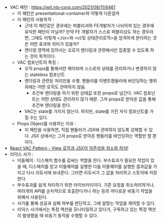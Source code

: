 - VAC 패턴 : https://wit.nts-corp.com/2021/08/11/6461
	- 이 패턴은 presentational-container와 어떻게 다른걸까 
	- 이 패턴의 사용목적 : 
		- 근데 이 패턴같은 경우에는 퍼블리셔와 FE개발자가 나뉘어져 있는 경우에 유익한 패턴이 아닐까? 만약 FE 개발자가 스스로 퍼블리싱도 하는 경우라면, 그때도 이렇게 <`JSX`>와 <`UI`및 상태관리로직>을 엄격하게 분리하는 것은 어떤 효과와 의미가 있을까? 
		- 렌더링 영역에 있어서는 오로지 렌더링과 관련해서만 집중할 수 있도록 하는 것이 목적이다. 
	- VAC 컴포넌트의 특징 : 
		- 오직 props를 통해서만 제어되며 스스로의 상태를 관리하거나 변경하지 않는 stateless 컴포넌트
		- 렌더링과 관련된 처리만을 수행. 핸들러를 이벤트핸들러에 바인딩하는 행위 외에는 어떤 로직도 관여하지 않음. 
			- 조건부 렌더링을 하기 위한 상태값 또한 props로 넘긴다. VAC 컴포넌트는 어떤 상태도 관리하지 않기 때문. 그저 props로 받아온 값을 통해 조건부 렌더링을 한다. 
		- VAC는 state를 가지지 않는다. 하지만, state를 가진 자식 컴포넌트를 가질 수는 있다. 
	- Props Object를 사용하는 이유 : 
		- 이 패턴을 사용하면, 직접 핸들러가 JSX에 관여하지 않도록 강제할 수 있다. JSX 상에서는 그저 props로 받아온 핸들러를 바인딩하는 역할만 할 뿐이다. 
- [React VAC Pattern - View 로직과 JSX의 의존성을 최소화 하자!](https://tv.naver.com/v/23162062)
- 리덕스 사가 : 
	- 미들웨어 : 디스패치 함수를 감싸는 역할을 한다. 부수효과가 필요한 작업이 있을 때, 디스패치를 받고 미들웨어를 실행한 다음 미들웨어를 실행한 결과값을 가지고 다시 리듀서에 보내준다. 그러면 리듀서가 그 값을 처리하고 스토어에 저장한다. 
	- 부수효과를 쉽게 처리하기 위한 라이브러리이다. 기존 요청을 취소처리하거나, 여러개의 API를 순차적으로 호출한다거나 하는 등의 까다로운 비동기 작업을 위해서 사용된다. 
	- 사가를 통해 성공과 실패 여부를 판단하고, 그에 알맞는 작업을 제어할 수 있다. 
	- 리덕스 사가에서는 특정 액션을 모니터링하고 있다가, 구독하고 있는 특정 액션이 발생했을 때 비동기 동작을 수행할 수 있다. 
